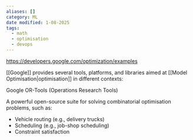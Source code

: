 ```yaml
---
aliases: []
category: ML
date modified: 1-08-2025
tags:
  - math
  - optimisation
  - devops
---
```

https://developers.google.com/optimization/examples

[[Google]] provides several tools, platforms, and libraries aimed at [[Model Optimisation|optimisation]] in different contexts:

Google OR-Tools (Operations Research Tools)

A powerful open-source suite for solving combinatorial optimisation problems, such as:
- Vehicle routing (e.g., delivery trucks)
- Scheduling (e.g., job-shop scheduling)
- Constraint satisfaction
